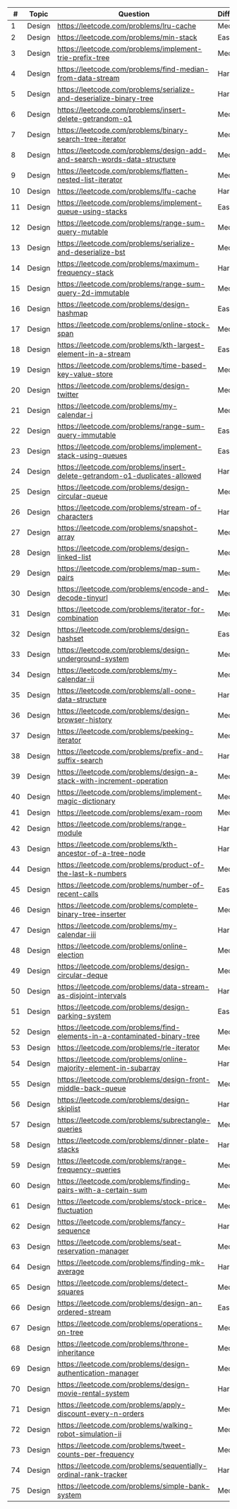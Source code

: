 | #  | Topic  | Question                                                                    | Difficulty |
|----|--------|-----------------------------------------------------------------------------|------------|
| 1  | Design | https://leetcode.com/problems/lru-cache                                     | Medium     |
| 2  | Design | https://leetcode.com/problems/min-stack                                     | Easy       |
| 3  | Design | https://leetcode.com/problems/implement-trie-prefix-tree                    | Medium     |
| 4  | Design | https://leetcode.com/problems/find-median-from-data-stream                  | Hard       |
| 5  | Design | https://leetcode.com/problems/serialize-and-deserialize-binary-tree         | Hard       |
| 6  | Design | https://leetcode.com/problems/insert-delete-getrandom-o1                    | Medium     |
| 7  | Design | https://leetcode.com/problems/binary-search-tree-iterator                   | Medium     |
| 8  | Design | https://leetcode.com/problems/design-add-and-search-words-data-structure    | Medium     |
| 9  | Design | https://leetcode.com/problems/flatten-nested-list-iterator                  | Medium     |
| 10 | Design | https://leetcode.com/problems/lfu-cache                                     | Hard       |
| 11 | Design | https://leetcode.com/problems/implement-queue-using-stacks                  | Easy       |
| 12 | Design | https://leetcode.com/problems/range-sum-query-mutable                       | Medium     |
| 13 | Design | https://leetcode.com/problems/serialize-and-deserialize-bst                 | Medium     |
| 14 | Design | https://leetcode.com/problems/maximum-frequency-stack                       | Hard       |
| 15 | Design | https://leetcode.com/problems/range-sum-query-2d-immutable                  | Medium     |
| 16 | Design | https://leetcode.com/problems/design-hashmap                                | Easy       |
| 17 | Design | https://leetcode.com/problems/online-stock-span                             | Medium     |
| 18 | Design | https://leetcode.com/problems/kth-largest-element-in-a-stream               | Easy       |
| 19 | Design | https://leetcode.com/problems/time-based-key-value-store                    | Medium     |
| 20 | Design | https://leetcode.com/problems/design-twitter                                | Medium     |
| 21 | Design | https://leetcode.com/problems/my-calendar-i                                 | Medium     |
| 22 | Design | https://leetcode.com/problems/range-sum-query-immutable                     | Easy       |
| 23 | Design | https://leetcode.com/problems/implement-stack-using-queues                  | Easy       |
| 24 | Design | https://leetcode.com/problems/insert-delete-getrandom-o1-duplicates-allowed | Hard       |
| 25 | Design | https://leetcode.com/problems/design-circular-queue                         | Medium     |
| 26 | Design | https://leetcode.com/problems/stream-of-characters                          | Hard       |
| 27 | Design | https://leetcode.com/problems/snapshot-array                                | Medium     |
| 28 | Design | https://leetcode.com/problems/design-linked-list                            | Medium     |
| 29 | Design | https://leetcode.com/problems/map-sum-pairs                                 | Medium     |
| 30 | Design | https://leetcode.com/problems/encode-and-decode-tinyurl                     | Medium     |
| 31 | Design | https://leetcode.com/problems/iterator-for-combination                      | Medium     |
| 32 | Design | https://leetcode.com/problems/design-hashset                                | Easy       |
| 33 | Design | https://leetcode.com/problems/design-underground-system                     | Medium     |
| 34 | Design | https://leetcode.com/problems/my-calendar-ii                                | Medium     |
| 35 | Design | https://leetcode.com/problems/all-oone-data-structure                       | Hard       |
| 36 | Design | https://leetcode.com/problems/design-browser-history                        | Medium     |
| 37 | Design | https://leetcode.com/problems/peeking-iterator                              | Medium     |
| 38 | Design | https://leetcode.com/problems/prefix-and-suffix-search                      | Hard       |
| 39 | Design | https://leetcode.com/problems/design-a-stack-with-increment-operation       | Medium     |
| 40 | Design | https://leetcode.com/problems/implement-magic-dictionary                    | Medium     |
| 41 | Design | https://leetcode.com/problems/exam-room                                     | Medium     |
| 42 | Design | https://leetcode.com/problems/range-module                                  | Hard       |
| 43 | Design | https://leetcode.com/problems/kth-ancestor-of-a-tree-node                   | Hard       |
| 44 | Design | https://leetcode.com/problems/product-of-the-last-k-numbers                 | Medium     |
| 45 | Design | https://leetcode.com/problems/number-of-recent-calls                        | Easy       |
| 46 | Design | https://leetcode.com/problems/complete-binary-tree-inserter                 | Medium     |
| 47 | Design | https://leetcode.com/problems/my-calendar-iii                               | Hard       |
| 48 | Design | https://leetcode.com/problems/online-election                               | Medium     |
| 49 | Design | https://leetcode.com/problems/design-circular-deque                         | Medium     |
| 50 | Design | https://leetcode.com/problems/data-stream-as-disjoint-intervals             | Hard       |
| 51 | Design | https://leetcode.com/problems/design-parking-system                         | Easy       |
| 52 | Design | https://leetcode.com/problems/find-elements-in-a-contaminated-binary-tree   | Medium     |
| 53 | Design | https://leetcode.com/problems/rle-iterator                                  | Medium     |
| 54 | Design | https://leetcode.com/problems/online-majority-element-in-subarray           | Hard       |
| 55 | Design | https://leetcode.com/problems/design-front-middle-back-queue                | Medium     |
| 56 | Design | https://leetcode.com/problems/design-skiplist                               | Hard       |
| 57 | Design | https://leetcode.com/problems/subrectangle-queries                          | Medium     |
| 58 | Design | https://leetcode.com/problems/dinner-plate-stacks                           | Hard       |
| 59 | Design | https://leetcode.com/problems/range-frequency-queries                       | Medium     |
| 60 | Design | https://leetcode.com/problems/finding-pairs-with-a-certain-sum              | Medium     |
| 61 | Design | https://leetcode.com/problems/stock-price-fluctuation                       | Medium     |
| 62 | Design | https://leetcode.com/problems/fancy-sequence                                | Hard       |
| 63 | Design | https://leetcode.com/problems/seat-reservation-manager                      | Medium     |
| 64 | Design | https://leetcode.com/problems/finding-mk-average                            | Hard       |
| 65 | Design | https://leetcode.com/problems/detect-squares                                | Medium     |
| 66 | Design | https://leetcode.com/problems/design-an-ordered-stream                      | Easy       |
| 67 | Design | https://leetcode.com/problems/operations-on-tree                            | Medium     |
| 68 | Design | https://leetcode.com/problems/throne-inheritance                            | Medium     |
| 69 | Design | https://leetcode.com/problems/design-authentication-manager                 | Medium     |
| 70 | Design | https://leetcode.com/problems/design-movie-rental-system                    | Hard       |
| 71 | Design | https://leetcode.com/problems/apply-discount-every-n-orders                 | Medium     |
| 72 | Design | https://leetcode.com/problems/walking-robot-simulation-ii                   | Medium     |
| 73 | Design | https://leetcode.com/problems/tweet-counts-per-frequency                    | Medium     |
| 74 | Design | https://leetcode.com/problems/sequentially-ordinal-rank-tracker             | Hard       |
| 75 | Design | https://leetcode.com/problems/simple-bank-system                            | Medium     |
